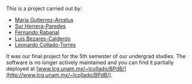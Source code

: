 This is a project carried out by:

* [Maria Gutierrez-Arcelus](mgutierr@broadinstitute.org)
* [Sur Herrera-Paredes](sur00mx@gmail.com)
* [Fernando Rabanal](fernando.rabanal@gmi.oeaw.ac.at)
* [Luis Bezares-Calderón](luis.bezares@tuebingen.mpg.de)
* [Leonardo Collado-Torres](lcollado@jhu.edu)

It was our final project for the 5th semester of our undergrad studies. The software is no longer actively maintained and you can find it partially deployed at [www.lcg.unam.mx/~lcollado/BPdB/](http://www.lcg.unam.mx/~lcollado/BPdB/).
